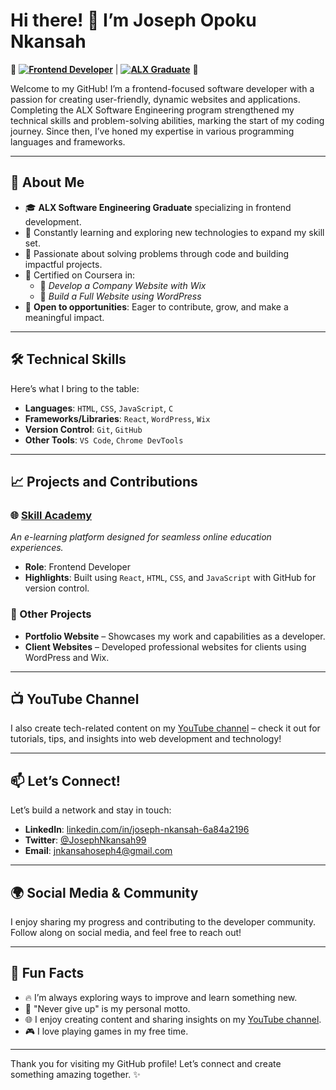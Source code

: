 # Hi there! 👋 I’m **Joseph Opoku Nkansah**

🚀 **[![Frontend Developer](https://img.shields.io/badge/-Frontend%20Developer-green)](https://github.com/Josephnkansah)** | **[![ALX Graduate](https://img.shields.io/badge/-ALX%20Software%20Engineering%20Graduate-blue)](https://github.com/Josephnkansah)** 🚀


Welcome to my GitHub! I’m a frontend-focused software developer with a passion for creating user-friendly, dynamic websites and applications. Completing the ALX Software Engineering program strengthened my technical skills and problem-solving abilities, marking the start of my coding journey. Since then, I’ve honed my expertise in various programming languages and frameworks.

---

## 🌟 About Me
- 🎓 **ALX Software Engineering Graduate** specializing in frontend development.
- 🌱 Constantly learning and exploring new technologies to expand my skill set.
- 🚀 Passionate about solving problems through code and building impactful projects.
- 📜 Certified on Coursera in:
  - 📄 *Develop a Company Website with Wix*
  - 📄 *Build a Full Website using WordPress*
- 💼 **Open to opportunities**: Eager to contribute, grow, and make a meaningful impact.

---

## 🛠️ Technical Skills
Here’s what I bring to the table:
- **Languages**: `HTML`, `CSS`, `JavaScript`, `C`
- **Frameworks/Libraries**: `React`, `WordPress`, `Wix`
- **Version Control**: `Git`, `GitHub`
- **Other Tools**: `VS Code`, `Chrome DevTools`

---

## 📈 Projects and Contributions

### 🌐 [Skill Academy](https://skillacademy.netlify.app/)
*An e-learning platform designed for seamless online education experiences.*
- **Role**: Frontend Developer
- **Highlights**: Built using `React`, `HTML`, `CSS`, and `JavaScript` with GitHub for version control.

### 💼 Other Projects
- **Portfolio Website** – Showcases my work and capabilities as a developer.
- **Client Websites** – Developed professional websites for clients using WordPress and Wix.

---

## 📺 YouTube Channel
I also create tech-related content on my [YouTube channel](https://www.youtube.com/@Techonlinenk) – check it out for tutorials, tips, and insights into web development and technology!

---

## 📫 Let’s Connect!
Let’s build a network and stay in touch:
- **LinkedIn**: [linkedin.com/in/joseph-nkansah-6a84a2196](https://www.linkedin.com/in/joseph-nkansah-6a84a2196)
- **Twitter**: [@JosephNkansah99](https://twitter.com/JosephNkansah99)
- **Email**: [jnkansahoseph4@gmail.com](mailto:jnkansahoseph4@gmail.com)

---

## 🌍 Social Media & Community
I enjoy sharing my progress and contributing to the developer community. Follow along on social media, and feel free to reach out!

---

## 🌟 Fun Facts
- 🔥 I’m always exploring ways to improve and learn something new.
- 🎯 "Never give up" is my personal motto.
- 🌐 I enjoy creating content and sharing insights on my [YouTube channel](https://www.youtube.com/@Techonlinenk).
- 🎮 I love playing games in my free time.

---

Thank you for visiting my GitHub profile! Let’s connect and create something amazing together. ✨
